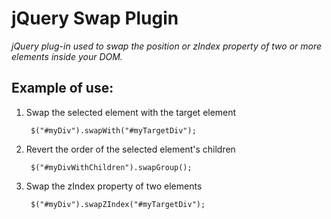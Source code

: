 # jQuery Swap Plugin
*jQuery plug-in used to swap the position or zIndex property of two or more elements inside your DOM.*

Example of use:
---------------

1. Swap the selected element with the target element

        $("#myDiv").swapWith("#myTargetDiv");

2. Revert the order of the selected element's children 

        $("#myDivWithChildren").swapGroup();

3. Swap the zIndex property of two elements

        $("#myDiv").swapZIndex("#myTargetDiv");
